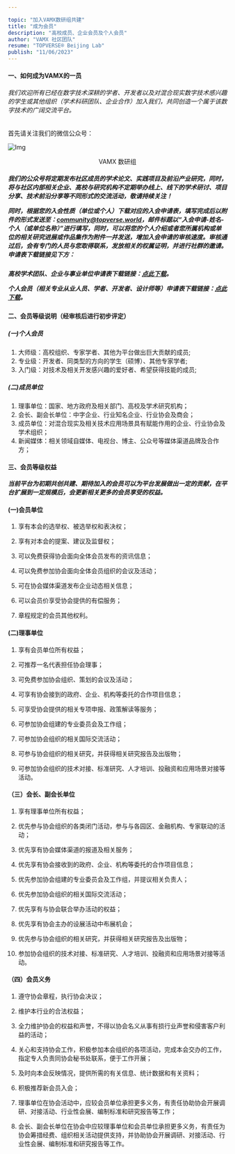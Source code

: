 ```yaml
---

topic: "加入VAMX数研组共建"
title: "成为会员"
description: "高校成员、企业会员及个人会员"
author: "VAMX 社区团队"
resume: "TOPVERSE® Beijing Lab"
publish: "11/06/2023"
---
```


<h4> 
一、如何成为VAMX的一员 
</h4>   

<h6>我们欢迎所有已经在数字技术深耕的学者、开发者以及对混合现实数字技术感兴趣的学生或其他组织（学术科研团队、企业合作）加入我们，共同创造一个属于该数字技术的广阔交流平台。 </h6>


首先请关注我们的微信公众号：  

<p align="center">

![Img](/imgs/Community/wechat.jpg)
</p>
<div align="center"> 

VAMX 数研组

</div> 


<h5> 

我们的公众号将定期发布社区成员的学术论文、实践项目及前沿产业研究，同时，将与社区内部相关企业、高校与研究机构不定期举办线上、线下的学术研讨、项目分享、技术前沿分享等不同形式的交流活动，敬请持续关注！  

同时，根据您的入会性质（单位或个人）下载对应的入会申请表，填写完成后以附件的形式发送至：community@topverse.world，邮件标题以“入会申请-姓名-个人（或单位名称）”进行填写，同时，可以将您的个人介绍或者您所属机构或单位的相关研究进展或作品集作为附件一并发送，增加入会申请的审核速度。审核通过后，会有专门的人员与您取得联系，发放相关的权属证明，并进行社群的邀请。申请表下载链接见下方：</h5>

<h5>

高校学术团队、企业与事业单位申请表下载链接：**[点此下载](https://pan.baidu.com/s/17lN9JW2ucx9ot5haPM3HIg?pwd=wray)**。  

个人会员（相关专业从业人员、学者、开发者、设计师等）申请表下载链接：**[点此下载](https://pan.baidu.com/s/1TeuRIsXOsAL1lWapnMwICA?pwd=a7j9)**。

</h5>

<h4>二、会员等级说明（经审核后进行初步评定）</h4> 
<h5>(一)个人会员</h5>

1. 大师级：高校组织、专家学者、其他为平台做出巨大贡献的成员;
2. 专业级：开发者、同类型的方向的学生（硕博）、其他专家学者;
3. 入门级：对技术及相关开发感兴趣的爱好者、希望获得技能的成员;

<h5>(二)成员单位</h5>

1. 理事单位：国家、地方政府及相关部门、高校及学术研究机构；
2. 会长、副会长单位：中字企业、行业知名企业、行业协会及商会；
3. 成员单位：对混合现实及相关技术应用场景具有赋能作用的企业、行业协会及学术组织；
4. 新闻媒体：相关领域自媒体、电视台、博主、公众号等媒体渠道品牌及合作方；

<h4>三、会员等级权益</h4> 

***当前平台为初期共创共建、期待加入的会员可以为平台发展做出一定的贡献，在平台扩展到一定规模后，会更新相关更多的会员享受的权益。***

<h4>(一)会员单位</h4> 

1. 享有本会的选举权、被选举权和表决权； 

2. 享有对本会的提案、建议及监督权； 

3. 可以免费获得协会面向全体会员发布的资讯信息； 

4. 可以免费参加协会面向全体会员组织的会议及活动； 

5. 可在协会媒体渠道发布企业动态相关信息； 

6. 可以会员价享受协会提供的有偿服务； 

7. 章程规定的会员其他权利。 

<h4>(二)理事单位</h4>

1. 享有会员单位所有权益；

2. 可推荐一名代表担任协会理事；

3. 可免费参加协会组织、策划的会议及活动；

4. 可享有协会接到的政府、企业、机构等委托的合作项目信息；

5. 可享受协会提供的相关专项申报、政策解读等服务；

6. 可参加协会组建的专业委员会及工作组；

7. 可参加协会组织的相关国际交流活动；

8. 可参与协会组织的相关研究，并获得相关研究报告及出版物；

9. 可参加协会组织的技术对接、标准研究、人才培训、投融资和应用场景对接等活动。

<h4>（三）会长、副会长单位</h4>

1. 享有理事单位所有权益；

2. 优先参与协会组织的各类闭门活动，参与与各园区、金融机构、专家联动的活动；

3. 优先享有协会媒体渠道的报道及相关服务；

4. 优先享有协会接收到的政府、企业、机构等委托的合作项目信息；

5. 优先参加协会组建的专业委员会及工作组，并提议相关负责人；

6. 优先参加协会组织的相关国际交流活动；

7. 优先享有与协会联合举办活动的权益；

8. 优先享有协会主办的设展活动中布展机会；

9. 优先参与协会组织的相关研究，并获得相关研究报告及出版物；

10. 参加协会组织的技术对接、标准研究、人才培训、投融资和应用场景对接等活动。

<h4>（四）会员义务</h4>

1. 遵守协会章程，执行协会决议；

2. 维护本行业的合法权益；

3. 全力维护协会的权益和声誉，不得以协会名义从事有损行业声誉和侵害客户利益的活动；

4. 关心和支持协会工作，积极参加本会组织的各项活动，完成本会交办的工作，指定专人负责同协会秘书处联系，便于工作开展；

5. 及时向本会反映情况，提供所需的有关信息、统计数据和有关资料；

6. 积极推荐新会员入会；

7. 理事单位在协会活动中，应较会员单位承担更多义务，有责任协助协会开展调研、对接活动、行业性会展、编制标准和研究报告等工作；

8. 会长、副会长单位在协会中应较理事单位和会员单位承担更多义务，有责任为协会筹措经费、组织相关活动提供支持，并协助协会开展调研、对接活动、行业性会展、编制标准和研究报告等工作。

